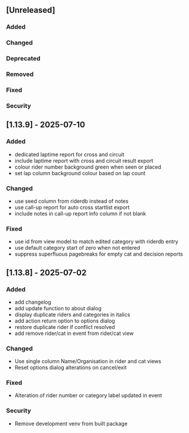 ## [Unreleased]

### Added

### Changed

### Deprecated

### Removed

### Fixed

### Security

## [1.13.9] - 2025-07-10

### Added

   - dedicated laptime report for cross and circuit
   - include laptime report with cross and circuit result export
   - colour rider number background green when seen or placed
   - set lap column background colour based on lap count

### Changed

   - use seed column from riderdb instead of notes
   - use call-up report for auto cross startlist export
   - include notes in call-up report info column if not blank

### Fixed

   - use id from view model to match edited category with riderdb entry
   - use default category start of zero when not entered
   - suppress superfluous pagebreaks for empty cat and decision reports

## [1.13.8] - 2025-07-02

### Added

   - add changelog
   - add update function to about dialog
   - display duplicate riders and categories in italics
   - add action return option to options dialog
   - restore duplicate rider if conflict resolved
   - add remove rider/cat in event from rider/cat view

### Changed

   - Use single column Name/Organisation in rider and cat views
   - Reset options dialog alterations on cancel/exit

### Fixed

   - Alteration of rider number or category label updated in event

### Security

   - Remove development venv from built package
